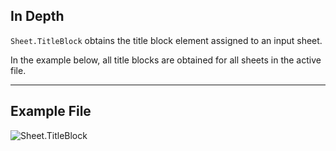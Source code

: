 ## In Depth
`Sheet.TitleBlock` obtains the title block element assigned to an input sheet.

In the example below, all title blocks are obtained for all sheets in the active file.
___
## Example File

![Sheet.TitleBlock](./Revit.Elements.Views.Sheet.TitleBlock_img.jpg)